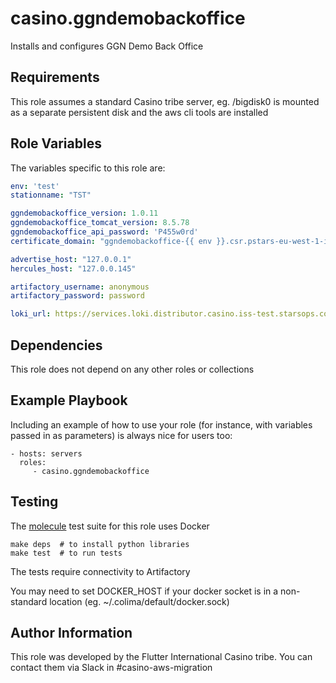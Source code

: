 casino.ggndemobackoffice
=========

Installs and configures GGN Demo Back Office

Requirements
------------

This role assumes a standard Casino tribe server, eg. /bigdisk0 is mounted as a separate persistent disk and the aws cli tools are installed

Role Variables
--------------

The variables specific to this role are:

```yaml
env: 'test'
stationname: "TST"

ggndemobackoffice_version: 1.0.11
ggndemobackoffice_tomcat_version: 8.5.78
ggndemobackoffice_api_password: 'P455w0rd'
certificate_domain: "ggndemobackoffice-{{ env }}.csr.pstars-eu-west-1-intermediate"

advertise_host: "127.0.0.1"
hercules_host: "127.0.0.145"

artifactory_username: anonymous
artifactory_password: password

loki_url: https://services.loki.distributor.casino.iss-test.starsops.com/loki/api/v1/push
```

Dependencies
------------

This role does not depend on any other roles or collections

Example Playbook
----------------

Including an example of how to use your role (for instance, with variables passed in as parameters) is always nice for users too:

    - hosts: servers
      roles:
         - casino.ggndemobackoffice


Testing
-------

The [molecule](https://ansible.readthedocs.io/projects/molecule/) test suite for this role uses Docker

```shell
make deps  # to install python libraries
make test  # to run tests
```

The tests require connectivity to Artifactory

You may need to set DOCKER_HOST if your docker socket is in a non-standard location (eg. ~/.colima/default/docker.sock)

Author Information
------------------

This role was developed by the Flutter International Casino tribe. You can contact them via Slack in #casino-aws-migration
